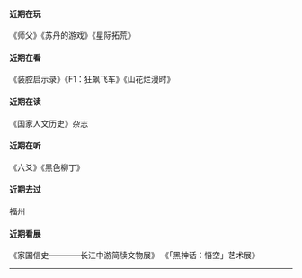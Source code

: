 
#### 近期在玩
《师父》《苏丹的游戏》《星际拓荒》

#### 近期在看
《装腔启示录》《F1：狂飙飞车》《山花烂漫时》

#### 近期在读
《国家人文历史》杂志 

#### 近期在听
《六爻》《黑色柳丁》

#### 近期去过
福州

#### 近期看展
《家国信史————长江中游简牍文物展》
《「黑神话：悟空」艺术展》

***

